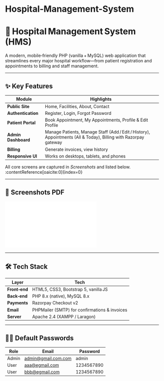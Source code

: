 # Hospital-Management-System

# 🏥 Hospital Management System (HMS)

A modern, mobile‑friendly PHP (vanilla + MySQL) web application that streamlines every major hospital workflow—from patient registration and appointments to billing and staff management.


---

## ✨ Key Features

| Module | Highlights |
|--------|------------|
| **Public Site** | Home, Facilities, About, Contact |
| **Authentication** | Register, Login, Forgot Password |
| **Patient Portal** | Book Appointment, My Appointments, Profile & Edit Profile |
| **Admin Dashboard** | Manage Patients, Manage Staff (Add / Edit / History), Appointments (All & Today), Billing with Razorpay gateway |
| **Billing** | Generate invoices, view history |
| **Responsive UI** | Works on desktops, tablets, and phones |

All core screens are captured in *Screenshots* and listed below. :contentReference[oaicite:0]{index=0}

---

## 📸 Screenshots PDF
![Hospital Management System Screenshots PDF](Screenshots.pdf)

---

## 🛠️ Tech Stack

| Layer | Tech |
|-------|------|
| **Front‑end** | HTML5, CSS3, Bootstrap 5, vanilla JS |
| **Back‑end** | PHP 8.x (native), MySQL 8.x |
| **Payments** | Razorpay Checkout v2 |
| **Email** | PHPMailer (SMTP) for confirmations & invoices |
| **Server** | Apache 2.4 (XAMPP / Laragon) |

---
## 🧑‍💼 Default Passwords
| Role    | Email                                               | Password   |
| ------- | --------------------------------------------------- | ---------- |
| Admin   | [admin@gmail.com.com](mailto:admin@hms.com)               | admin   |
| User | [aaa@egmail.com](mailto:john.doe@example.com) | 1234567890 |
| User | [bbb@egmail.com](mailto:john.doe@example.com) | 1234567890 |


